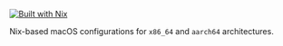 [![Built with Nix](https://img.shields.io/badge/Built_with-nix--darwin-43329C.svg?style=flat&logo=nixos&logoColor=white&label=macOS%20by&labelColor=5277C3&suffix=nix-darwin)](https://builtwithnix.org)

Nix-based macOS configurations for `x86_64` and `aarch64` architectures.

